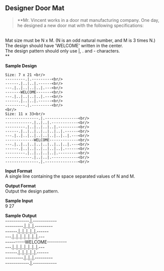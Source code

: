 ## Designer Door Mat
> **Mr. Vincent works in a door mat manufacturing company. One day, he designed a new door mat with the following specifications:
<br/>
Mat size must be N x M. (N is an odd natural number, and M is 3 times N.)<br/>
The design should have 'WELCOME' written in the center.<br/>
The design pattern should only use |, . and - characters.<br/>**

**Sample Design**<br/>

    Size: 7 x 21 <br/>
    ---------.|.---------<br/>
    ------.|..|..|.------<br/>
    ---.|..|..|..|..|.---<br/>
    -------WELCOME-------<br/>
    ---.|..|..|..|..|.---<br/>
    ------.|..|..|.------<br/>
    ---------.|.---------<br/>
    <br/>
    Size: 11 x 33<br/>
    ---------------.|.---------------<br/>
    ------------.|..|..|.------------<br/>
    ---------.|..|..|..|..|.---------<br/>
    ------.|..|..|..|..|..|..|.------<br/>
    ---.|..|..|..|..|..|..|..|..|.---<br/>
    -------------WELCOME-------------<br/>
    ---.|..|..|..|..|..|..|..|..|.---<br/>
    ------.|..|..|..|..|..|..|.------<br/>
    ---------.|..|..|..|..|.---------<br/>
    ------------.|..|..|.------------<br/>
    ---------------.|.---------------<br/>
**Input Format**<br/>
A single line containing the space separated values of N and M.<br/>

**Output Format** <br/>
Output the design pattern.<br/>

**Sample Input**<br/>
9 27<br>

**Sample Output**<br/>
------------.|.------------<br/>
---------.|..|..|.---------<br/>
------.|..|..|..|..|.------<br/>
---.|..|..|..|..|..|..|.---<br/>
----------WELCOME----------<br/>
---.|..|..|..|..|..|..|.---<br/>
------.|..|..|..|..|.------<br/>
---------.|..|..|.---------<br/>
------------.|.------------
